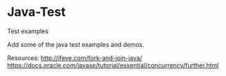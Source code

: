 # Java-Test
Test examples

Add some of the java test examples and demos.

Resources:
http://ifeve.com/fork-and-join-java/
https://docs.oracle.com/javase/tutorial/essential/concurrency/further.html


